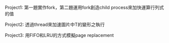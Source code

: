 Project1: 第一題實作fork，第二題運用fork創造child process來加快運算行列式的值

Project2: 透過thread來加速圖片中T的變形之執行

Project3: 用FIFO和LRU的方式模擬page replacement
